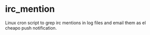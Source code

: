 # irc_mention
Linux cron script to grep irc mentions in log files and email them as el cheapo push notification.
